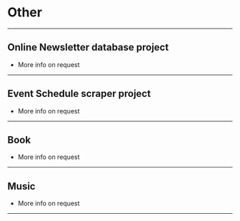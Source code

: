 # Other

---

## Online Newsletter database project
* More info on request

---

## Event Schedule scraper project
* More info on request

---

## Book
* More info on request

---

## Music
* More info on request

---
